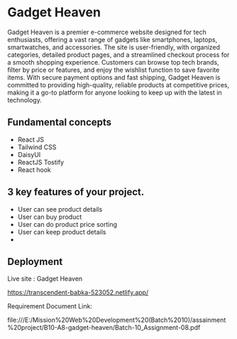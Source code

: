 
# Gadget Heaven


Gadget Heaven is a premier e-commerce website designed for tech enthusiasts, offering a vast range of gadgets like smartphones, laptops, smartwatches, and accessories. The site is user-friendly, with organized categories, detailed product pages, and a streamlined checkout process for a smooth shopping experience. Customers can browse top tech brands, filter by price or features, and enjoy the wishlist function to save favorite items. With secure payment options and fast shipping, Gadget Heaven is committed to providing high-quality, reliable products at competitive prices, making it a go-to platform for anyone looking to keep up with the latest in technology.


## Fundamental concepts

- React JS
- Tailwind CSS
- DaisyUI
- ReactJS Tostify
- React hook




## 3 key features of your project.

- User can see product details
- User can buy product
- User can do product price sorting
- User can keep product details
- 

## Deployment

Live site : Gadget Heaven

https://transcendent-babka-523052.netlify.app/

Requirement Document Link:

file:///E:/Mission%20Web%20Development%20(Batch%2010)/assainment%20project/B10-A8-gadget-heaven/Batch-10_Assignment-08.pdf
